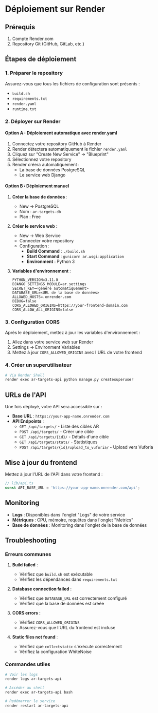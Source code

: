 # Déploiement sur Render

## Prérequis

1. Compte Render.com
2. Repository Git (GitHub, GitLab, etc.)

## Étapes de déploiement

### 1. Préparer le repository

Assurez-vous que tous les fichiers de configuration sont présents :
- `build.sh`
- `requirements.txt`
- `render.yaml`
- `runtime.txt`

### 2. Déployer sur Render

#### Option A : Déploiement automatique avec render.yaml

1. Connectez votre repository GitHub à Render
2. Render détectera automatiquement le fichier `render.yaml`
3. Cliquez sur "Create New Service" → "Blueprint"
4. Sélectionnez votre repository
5. Render créera automatiquement :
   - La base de données PostgreSQL
   - Le service web Django

#### Option B : Déploiement manuel

1. **Créer la base de données** :
   - New → PostgreSQL
   - Nom : `ar-targets-db`
   - Plan : Free

2. **Créer le service web** :
   - New → Web Service
   - Connecter votre repository
   - Configuration :
     - **Build Command** : `./build.sh`
     - **Start Command** : `gunicorn ar.wsgi:application`
     - **Environment** : Python 3

3. **Variables d'environnement** :
   ```
   PYTHON_VERSION=3.11.0
   DJANGO_SETTINGS_MODULE=ar.settings
   SECRET_KEY=<généré automatiquement>
   DATABASE_URL=<URL de la base de données>
   ALLOWED_HOSTS=.onrender.com
   DEBUG=false
   CORS_ALLOWED_ORIGINS=https://your-frontend-domain.com
   CORS_ALLOW_ALL_ORIGINS=false
   ```

### 3. Configuration CORS

Après le déploiement, mettez à jour les variables d'environnement :

1. Allez dans votre service web sur Render
2. Settings → Environment Variables
3. Mettez à jour `CORS_ALLOWED_ORIGINS` avec l'URL de votre frontend

### 4. Créer un superutilisateur

```bash
# Via Render Shell
render exec ar-targets-api python manage.py createsuperuser
```

## URLs de l'API

Une fois déployé, votre API sera accessible sur :
- **Base URL** : `https://your-app-name.onrender.com`
- **API Endpoints** :
  - `GET /api/targets/` - Liste des cibles AR
  - `POST /api/targets/` - Créer une cible
  - `GET /api/targets/{id}/` - Détails d'une cible
  - `GET /api/targets/stats/` - Statistiques
  - `POST /api/targets/{id}/upload_to_vuforia/` - Upload vers Vuforia

## Mise à jour du frontend

Mettez à jour l'URL de l'API dans votre frontend :

```typescript
// lib/api.ts
const API_BASE_URL = 'https://your-app-name.onrender.com/api';
```

## Monitoring

- **Logs** : Disponibles dans l'onglet "Logs" de votre service
- **Métriques** : CPU, mémoire, requêtes dans l'onglet "Metrics"
- **Base de données** : Monitoring dans l'onglet de la base de données

## Troubleshooting

### Erreurs communes

1. **Build failed** :
   - Vérifiez que `build.sh` est exécutable
   - Vérifiez les dépendances dans `requirements.txt`

2. **Database connection failed** :
   - Vérifiez que `DATABASE_URL` est correctement configuré
   - Vérifiez que la base de données est créée

3. **CORS errors** :
   - Vérifiez `CORS_ALLOWED_ORIGINS`
   - Assurez-vous que l'URL du frontend est incluse

4. **Static files not found** :
   - Vérifiez que `collectstatic` s'exécute correctement
   - Vérifiez la configuration WhiteNoise

### Commandes utiles

```bash
# Voir les logs
render logs ar-targets-api

# Accéder au shell
render exec ar-targets-api bash

# Redémarrer le service
render restart ar-targets-api
``` 
